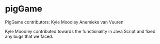 # pigGame
PigGame contributors:
Kyle Moodley 
Anemieke van Vuuren

Kyle Moodley contributed towards the functionality in Java Script and fixed any bugs that we faced. 
